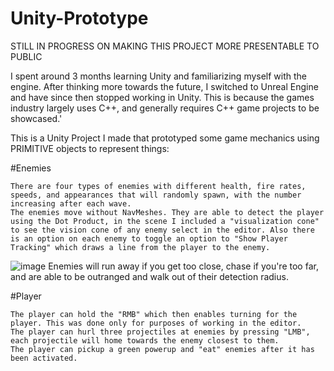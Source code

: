 # Unity-Prototype

STILL IN PROGRESS ON MAKING THIS PROJECT MORE PRESENTABLE TO PUBLIC

I spent around 3 months learning Unity and familiarizing myself with the engine. After thinking more towards the future, I switched to Unreal Engine and have since then stopped working in Unity. This is because the games industry largely uses C++, and generally  requires C++ game projects to be showcased.'


This is a Unity Project I made that prototyped some game mechanics using PRIMITIVE objects to represent things:



#Enemies
```
There are four types of enemies with different health, fire rates, speeds, and appearances that will randomly spawn, with the number increasing after each wave.
The enemies move without NavMeshes. They are able to detect the player using the Dot Product, in the scene I included a "visualization cone" to see the vision cone of any enemy select in the editor. Also there is an option on each enemy to toggle an option to "Show Player Tracking" which draws a line from the player to the enemy.
```
![image](https://user-images.githubusercontent.com/103400445/198081116-7cb93945-bcd5-4ee3-bc57-cb76e1d552fe.png)
Enemies will run away if you get too close, chase if you're too far, and are able to be outranged and walk out of their detection radius.

#Player
```
The player can hold the "RMB" which then enables turning for the player. This was done only for purposes of working in the editor.
The player can hurl three projectiles at enemies by pressing "LMB", each projectile will home towards the enemy closest to them.
The player can pickup a green powerup and "eat" enemies after it has been activated.
```

